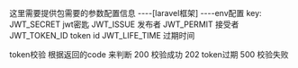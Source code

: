 这里需要提供包需要的参数配置信息 ----[laravel框架]   ----env配置
key:
    JWT_SECRET   jwt密匙
    JWT_ISSUE    发布者
    JWT_PERMIT   接受者
    JWT_TOKEN_ID token id
    JWT_LIFE_TIME  过期时间


token校验 根据返回的code 来判断
 200 校验成功
 202 token过期
 500 校验失败
